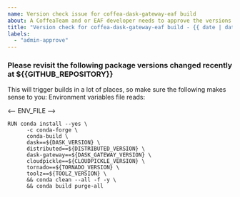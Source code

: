 ```yaml
---
name: Version check issue for coffea-dask-gateway-eaf build
about: A CoffeaTeam and or EAF developer needs to approve the versions before triggering the environment change. Used for taking notes in our daily standups, with a new issue every week.
title: "Version check for coffea-dask-gateway-eaf build - {{ date | date('MMMM Do') }}"
labels:
  - "admin-approve"
---
```

### Please revisit the following package versions changed recently at ${{GITHUB_REPOSITORY}}
This will trigger builds in a lot of places, so make sure the following makes sense to you:
Environment variables file reads:

<-- ENV_FILE -->

```
RUN conda install --yes \
      -c conda-forge \
      conda-build \
      dask==${DASK_VERSION} \
      distributed==${DISTRIBUTED_VERSION} \
      dask-gateway==${DASK_GATEWAY_VERSION} \
      cloudpickle==${CLOUDPICKLE_VERSION} \
      tornado==${TORNADO_VERSION} \
      toolz==${TOOLZ_VERSION} \
      && conda clean --all -f -y \
      && conda build purge-all
```
